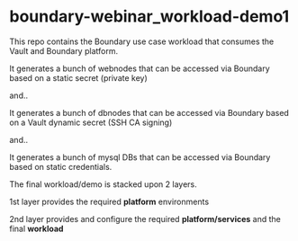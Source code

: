# boundary-webinar_workload-demo1

This repo contains the Boundary use case workload that consumes the Vault and Boundary platform.

It generates a bunch of webnodes that can be accessed via Boundary based on a static secret (private key)

and..

It generates a bunch of dbnodes that can be accessed via Boundary based on a Vault dynamic secret (SSH CA signing) 

and..

It generates a bunch of mysql DBs that can be accessed via Boundary based on static credentials.


The final workload/demo is stacked upon 2 layers.

1st layer provides the required **platform** environments

2nd layer provides and configure the required **platform/services** and the final **workload**
